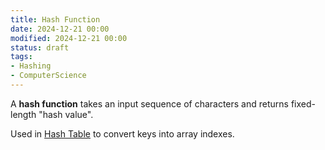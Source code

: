 ```yaml
---
title: Hash Function
date: 2024-12-21 00:00
modified: 2024-12-21 00:00
status: draft
tags:
- Hashing
- ComputerScience
---
```


A **hash function** takes an input sequence of characters and returns fixed-length "hash value".

Used in [Hash Table](hash-table.md) to convert keys into array indexes.
